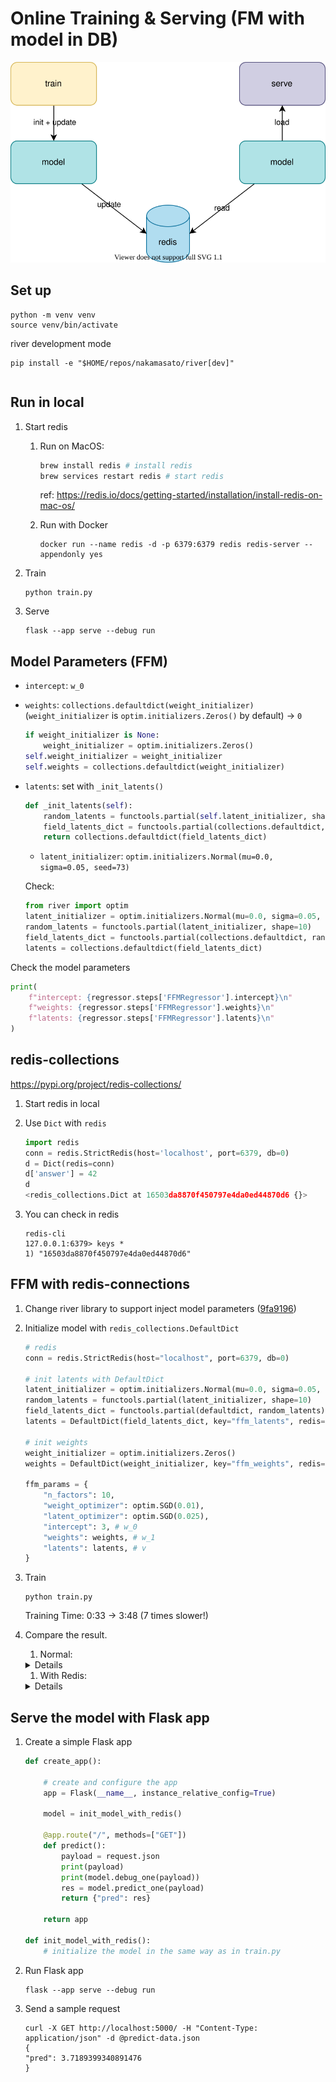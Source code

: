 # Online Training & Serving (FM with model in DB)


![](diagram.drawio.svg)
## Set up

```
python -m venv venv
source venv/bin/activate
```

river development mode

```
pip install -e "$HOME/repos/nakamasato/river[dev]"
```

```
```

## Run in local
1. Start redis
    1. Run on MacOS:
        ```bash
        brew install redis # install redis
        brew services restart redis # start redis
        ```

        ref: https://redis.io/docs/getting-started/installation/install-redis-on-mac-os/

    1. Run with Docker
        ```
        docker run --name redis -d -p 6379:6379 redis redis-server --appendonly yes
        ```
1. Train

    ```
    python train.py
    ```
1. Serve
    ```
    flask --app serve --debug run
    ```

## Model Parameters (FFM)
- `intercept`: `w_0`
- `weights`: `collections.defaultdict(weight_initializer)` (`weight_initializer` is `optim.initializers.Zeros()` by default) -> `0`
    ```py
    if weight_initializer is None:
        weight_initializer = optim.initializers.Zeros()
    self.weight_initializer = weight_initializer
    self.weights = collections.defaultdict(weight_initializer)
    ```
- `latents`: set with `_init_latents()`
    ```py
    def _init_latents(self):
        random_latents = functools.partial(self.latent_initializer, shape=self.n_factors)
        field_latents_dict = functools.partial(collections.defaultdict, random_latents)
        return collections.defaultdict(field_latents_dict)
    ```
    - `latent_initializer`: `optim.initializers.Normal(mu=0.0, sigma=0.05, seed=73)`

    Check:
    ```py
    from river import optim
    latent_initializer = optim.initializers.Normal(mu=0.0, sigma=0.05, seed=73)
    random_latents = functools.partial(latent_initializer, shape=10)
    field_latents_dict = functools.partial(collections.defaultdict, random_latents)
    latents = collections.defaultdict(field_latents_dict)
    ```

Check the model parameters

```py
print(
    f"intercept: {regressor.steps['FFMRegressor'].intercept}\n"
    f"weights: {regressor.steps['FFMRegressor'].weights}\n"
    f"latents: {regressor.steps['FFMRegressor'].latents}\n"
)
```

## redis-collections

https://pypi.org/project/redis-collections/


1. Start redis in local
1. Use `Dict` with `redis`
    ```py
    import redis
    conn = redis.StrictRedis(host='localhost', port=6379, db=0)
    d = Dict(redis=conn)
    d['answer'] = 42
    d
    <redis_collections.Dict at 16503da8870f450797e4da0ed44870d6 {}>
    ```
1. You can check in redis

    ```
    redis-cli
    127.0.0.1:6379> keys *
    1) "16503da8870f450797e4da0ed44870d6"
    ```

## FFM with redis-connections

1. Change river library to support inject model parameters ([9fa9196](https://github.com/nakamasato/river/commit/9fa9196d89906baff31aa07c9ed6ae0bca78639d))

1. Initialize model with `redis_collections.DefaultDict`

    ```py
    # redis
    conn = redis.StrictRedis(host="localhost", port=6379, db=0)

    # init latents with DefaultDict
    latent_initializer = optim.initializers.Normal(mu=0.0, sigma=0.05, seed=73)
    random_latents = functools.partial(latent_initializer, shape=10)
    field_latents_dict = functools.partial(defaultdict, random_latents)
    latents = DefaultDict(field_latents_dict, key="ffm_latents", redis=conn)

    # init weights
    weight_initializer = optim.initializers.Zeros()
    weights = DefaultDict(weight_initializer, key="ffm_weights", redis=conn)

    ffm_params = {
        "n_factors": 10,
        "weight_optimizer": optim.SGD(0.01),
        "latent_optimizer": optim.SGD(0.025),
        "intercept": 3, # w_0
        "weights": weights, # w_1
        "latents": latents, # v
    }
    ```
1. Train
    ```
    python train.py
    ```
    Training Time: 0:33 -> 3:48 (7 times slower!)

1. Compare the result.
    1. Normal:

    <details>

    ```
    2. FFMRegressor
    ---------------
    Name                                                 Value      Weight     Contribution
                                             Intercept    1.00000    3.30421        3.30421
                                              user_259    1.00000    0.19651        0.19651
                                         user_gender_M    1.00000    0.17253        0.17253
                                    item_genre_romance    0.50000    0.12949        0.06474
    item_genre_comedy(item) - item_genre_romance(item)    0.25000    0.25027        0.06257
        user_gender_M(item) - item_genre_romance(user)    0.50000    0.10976        0.05488
       user_age_19-32(item) - item_genre_romance(user)    0.50000    0.01654        0.00827
            user_gender_M(user) - user_age_19-32(user)    1.00000    0.00762        0.00762
                       item_255(user) - user_259(item)    1.00000    0.00638        0.00638
                 user_age_19-32(item) - item_255(user)    1.00000    0.00165        0.00165
             item_genre_romance(user) - user_259(item)    0.50000   -0.01216       -0.00608
                  user_gender_M(user) - user_259(user)    1.00000   -0.00759       -0.00759
              item_genre_comedy(user) - user_259(item)    0.50000   -0.01956       -0.00978
                                              item_255    1.00000   -0.01207       -0.01207
                 user_age_19-32(user) - user_259(user)    1.00000   -0.01229       -0.01229
         user_gender_M(item) - item_genre_comedy(user)    0.50000   -0.02949       -0.01475
             item_genre_romance(item) - item_255(item)    0.50000   -0.04683       -0.02342
        user_age_19-32(item) - item_genre_comedy(user)    0.50000   -0.05965       -0.02983
              item_genre_comedy(item) - item_255(item)    0.50000   -0.08998       -0.04499
                  user_gender_M(item) - item_255(user)    1.00000   -0.06442       -0.06442
                                        user_age_19-32    1.00000   -0.10942       -0.10942
                                     item_genre_comedy    0.50000   -0.31690       -0.15845

    Prediction: 3.38628
    ```

    </details>

    1. With Redis:

    <details>

    ```
    2. FFMRegressor
    ---------------
    Name                                                 Value      Weight     Contribution
                                             Intercept    1.00000    3.19325        3.19325
                                         user_gender_M    1.00000    0.29110        0.29110
                                              user_259    1.00000    0.26451        0.26451
                                    item_genre_romance    0.50000    0.16608        0.08304
                 user_age_19-32(item) - item_255(user)    1.00000    0.03544        0.03544
       user_age_19-32(item) - item_genre_romance(user)    0.50000    0.05789        0.02895
        user_gender_M(item) - item_genre_romance(user)    0.50000    0.04710        0.02355
                       item_255(user) - user_259(item)    1.00000    0.02167        0.02167
             item_genre_romance(item) - item_255(item)    0.50000    0.01166        0.00583
    item_genre_comedy(item) - item_genre_romance(item)    0.25000    0.02124        0.00531
              item_genre_comedy(item) - item_255(item)    0.50000    0.00964        0.00482
             item_genre_romance(user) - user_259(item)    0.50000    0.00807        0.00403
            user_gender_M(user) - user_age_19-32(user)    1.00000    0.00189        0.00189
                  user_gender_M(user) - user_259(user)    1.00000   -0.00215       -0.00215
              item_genre_comedy(user) - user_259(item)    0.50000   -0.00666       -0.00333
                 user_age_19-32(user) - user_259(user)    1.00000   -0.00391       -0.00391
         user_gender_M(item) - item_genre_comedy(user)    0.50000   -0.01211       -0.00605
        user_age_19-32(item) - item_genre_comedy(user)    0.50000   -0.04351       -0.02175
                  user_gender_M(item) - item_255(user)    1.00000   -0.02232       -0.02232
                                        user_age_19-32    1.00000   -0.02340       -0.02340
                                              item_255    1.00000   -0.05703       -0.05703
                                     item_genre_comedy    0.50000   -0.29354       -0.14677

    Prediction: 3.67667
    ```

    </details>

## Serve the model with Flask app

1. Create a simple Flask app

    ```py
    def create_app():

        # create and configure the app
        app = Flask(__name__, instance_relative_config=True)

        model = init_model_with_redis()

        @app.route("/", methods=["GET"])
        def predict():
            payload = request.json
            print(payload)
            print(model.debug_one(payload))
            res = model.predict_one(payload)
            return {"pred": res}

        return app

    def init_model_with_redis():
        # initialize the model in the same way as in train.py
    ```

1. Run Flask app

    ```
    flask --app serve --debug run
    ```

1. Send a sample request
    ```
    curl -X GET http://localhost:5000/ -H "Content-Type: application/json" -d @predict-data.json
    {
    "pred": 3.7189399340891476
    }
    ```
